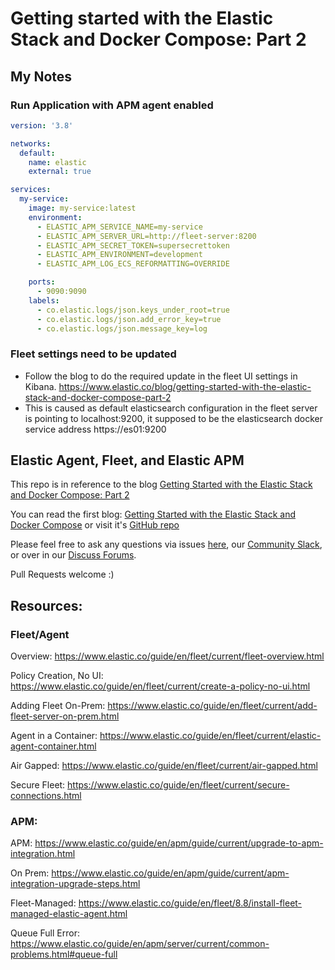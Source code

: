 # Getting started with the Elastic Stack and Docker Compose: Part 2

## My Notes
### Run Application with APM agent enabled
```yml
version: '3.8'

networks:
  default:
    name: elastic
    external: true

services:
  my-service:
    image: my-service:latest
    environment:
      - ELASTIC_APM_SERVICE_NAME=my-service
      - ELASTIC_APM_SERVER_URL=http://fleet-server:8200
      - ELASTIC_APM_SECRET_TOKEN=supersecrettoken
      - ELASTIC_APM_ENVIRONMENT=development
      - ELASTIC_APM_LOG_ECS_REFORMATTING=OVERRIDE

    ports:
      - 9090:9090
    labels:
      - co.elastic.logs/json.keys_under_root=true
      - co.elastic.logs/json.add_error_key=true
      - co.elastic.logs/json.message_key=log

```
### Fleet settings need to be updated 
- Follow the blog to do the required update in the fleet UI settings in Kibana. https://www.elastic.co/blog/getting-started-with-the-elastic-stack-and-docker-compose-part-2
- This is caused as default elasticsearch configuration in the fleet server is pointing to localhost:9200, it supposed to be the elasticsearch docker service address https://es01:9200


## Elastic Agent, Fleet, and Elastic APM

This repo is in reference to the blog [Getting Started with the Elastic Stack and Docker Compose: Part 2](https://www.elastic.co/blog/getting-started-with-the-elastic-stack-and-docker-compose-part-2)

You can read the first blog: [Getting Started with the Elastic Stack and Docker Compose](https://www.elastic.co/blog/getting-started-with-the-elastic-stack-and-docker-compose) or visit it's [GitHub repo](https://github.com/elkninja/elastic-stack-docker-part-one)

Please feel free to ask any questions via issues [here](https://github.com/elkninja/elastic-stack-docker-part-two/issues), our [Community Slack](https://ela.st/slack), or over in our [Discuss Forums](https://discuss.elastic.co/).

Pull Requests welcome :)

 
## Resources:
### Fleet/Agent

Overview: https://www.elastic.co/guide/en/fleet/current/fleet-overview.html

Policy Creation, No UI: https://www.elastic.co/guide/en/fleet/current/create-a-policy-no-ui.html

Adding Fleet On-Prem: https://www.elastic.co/guide/en/fleet/current/add-fleet-server-on-prem.html

Agent in a Container: https://www.elastic.co/guide/en/fleet/current/elastic-agent-container.html

Air Gapped: https://www.elastic.co/guide/en/fleet/current/air-gapped.html

Secure Fleet: https://www.elastic.co/guide/en/fleet/current/secure-connections.html

### APM:

APM:
https://www.elastic.co/guide/en/apm/guide/current/upgrade-to-apm-integration.html

On Prem: https://www.elastic.co/guide/en/apm/guide/current/apm-integration-upgrade-steps.html

Fleet-Managed: https://www.elastic.co/guide/en/fleet/8.8/install-fleet-managed-elastic-agent.html

Queue Full Error:
https://www.elastic.co/guide/en/apm/server/current/common-problems.html#queue-full
